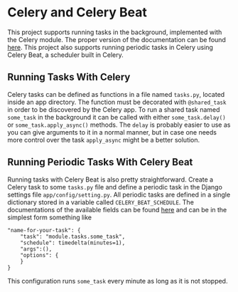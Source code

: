# Celery and Celery Beat

This project supports running tasks in the background, implemented with the Celery module. The proper version of the 
documentation can be found [here](https://docs.celeryq.dev/en/v5.2.7/). This project also supports 
running periodic tasks in Celery using Celery Beat, a scheduler built in Celery. 

## Running Tasks With Celery

Celery tasks can be defined as functions in a file named `tasks.py`, located inside an app directory. The function must
be decorated with `@shared_task` in order to be discovered by the Celery app. To run a shared task named `some_task` in 
the background it can be called with either `some_task.delay()` or `some_task.apply_async()` methods. The `delay` is 
probably easier to use as you can give arguments to it in a normal manner, but in case one needs more control over
the task `apply_async` might be a better solution. 

## Running Periodic Tasks With Celery Beat

Running tasks with Celery Beat is also pretty straightforward. Create a Celery task to some `tasks.py` file and define
a periodic task in the Django settings file `app/config/setting.py`. All periodic tasks are defined in a single 
dictionary stored in a variable called `CELERY_BEAT_SCHEDULE`. The documentations of the available fields can be found 
[here](https://docs.celeryq.dev/en/v5.2.7/userguide/periodic-tasks.html#available-fields) and can be in the simplest
form something like
```
"name-for-your-task": {
    "task": "module.tasks.some_task",
    "schedule": timedelta(minutes=1),
    "args":(),
    "options": {
    }
}
```
This configuration runs `some_task` every minute as long as it is not stopped.
